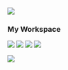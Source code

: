 

<h1 align='center>
  Hi there 👋 I'm Nyan Kaung Set 👨‍💻
</h1>

<img src="https://github-profile-summary-cards.vercel.app/api/cards/profile-details?username=NyanKaungSet&theme=vue">

### My Workspace
<img src="https://img.shields.io/badge/Windows-0078D6?style=for-the-badge&logo=windows&logoColor=white"> <img src="https://img.shields.io/badge/hp%20laptop-0096D6?style=for-the-badge&logo=hp&logoColor=white"> <img src="https://img.shields.io/badge/Intel%20Core_i5_10th-0071C5?style=for-the-badge&logo=intel&logoColor=white"> <img src="https://img.shields.io/badge/Visual_Studio_Code-0078D4?style=for-the-badge&logo=visual%20studio%20code&logoColor=white">


<img src="https://img.shields.io/badge/Made%20with-Markdown-1f425f.svg">
